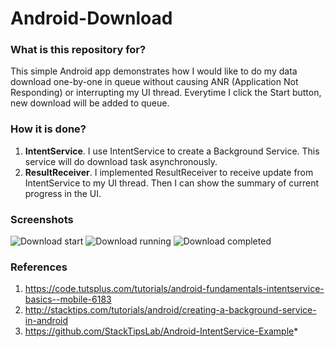 # Android-Download #

### What is this repository for? ###

This simple Android app demonstrates how I would like to do my data download one-by-one in queue without causing ANR (Application Not Responding) or interrupting my UI thread. 
Everytime I click the Start button, new download will be added to queue.

### How it is done? ###

1. **IntentService**. I use IntentService to create a Background Service. This service will do download task asynchronously.
2. **ResultReceiver**. I implemented ResultReceiver to receive update from IntentService to my UI thread. Then I can show the summary of current progress in the UI.

### Screenshots ###
![Download start](https://bytebucket.org/asmasyakirah/android-download/raw/addbe2added0ecda24bba86547f24f4f595e11ee/download_start.png)
![Download running](https://bytebucket.org/asmasyakirah/android-download/raw/addbe2added0ecda24bba86547f24f4f595e11ee/download_running.png)
![Download completed](https://bytebucket.org/asmasyakirah/android-download/raw/addbe2added0ecda24bba86547f24f4f595e11ee/download_completed.png)

### References ###

1. https://code.tutsplus.com/tutorials/android-fundamentals-intentservice-basics--mobile-6183
2. http://stacktips.com/tutorials/android/creating-a-background-service-in-android
3. https://github.com/StackTipsLab/Android-IntentService-Example*